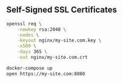 ## Self-Signed SSL Certificates

```bash
openssl req \
    -newkey rsa:2048 \
    -nodes \
    -keyout nginx/my-site.com.key \
    -x509 \
    -days 365 \
    -out nginx/my-site.com.crt

docker-compose up
open https://my-site.com:8080
```